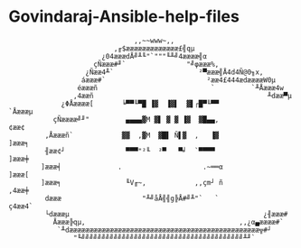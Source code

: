 # Govindaraj-Ansible-help-files
      
     
                                   ,,~~www~,,
                              ,╓$æææææææææææææ£╣qµ
                           ¿04ææædÅ╝╨╙"`"""╙╨╝4ææææ╣α
                         çÑæææ#╜`               "╝φæææ%,
                       ¿Ñææ4╨`                     ²▀æææ╣Å4d4Ñ@0╖x,
                      áæææ#`                         ²ææ4£444ædææææW0µ
                     éæææñ                            `         `╨Åæææ4w
                    ,4ææñ                                           ╨dææ▀µ
                 ¿ΦÅææææ[       ╘▀▀╙▀█ ▐▓  ▐▓▌  ▓▌┌█▀╙▀▀             `Åæææµ
               çÑææææ╝╜"         ▄▄▄▄▓M ▓▌ ▓ ▓ ▐▓  ▓█▄▄,               ¢ææ¢
             ,Åæææñ`            ▓▓  ,▓M  ▓█▌ Ñ▌▓  ,   ▐▓               ]æææ╕
             ╢ææ¢┘               ▀▀▀"²╙  ²▀   ▀╛  `▀▀▀▀                ]æææ╪
            ]æææ╡              .                    .~══α              ]æææ[
            ]æææ╕                ╙V╓~,            ,,çm┘ ñ             ,4ææ╪
             dæææ                    "╨╝åÅ╣╣g╠Å#╝╨"`   `             ç4ææ4`
             └dæææµ                                                ¿╢æææ#
               Åæææ╠qµ,                                      ,,¿α▄ææææ#`
                `╨dæææææææææææææææææææææææææææææææææææææææææææææææ╦#┘
                    "╙╝╝╝╝╝╝╝╝╝╝╝╝╝╝╝╝╝╝╝╝╝╝╝╝╝╝╝╝╝╝╝╝╝╝╝╝╝╝╝╝╨╜`
     
     
     
 
